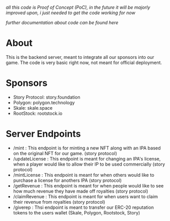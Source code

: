 *all this code is Proof of Concept (PoC), in the future it will be majorly improved upon, i just needed to get the code working for now* 

*further documentation about code can be found <notion link> here*

# About
This is the backend server, meant to integrate all our sponsors into our game.
The code is very basic right now, not meant for official deployment.

# Sponsors
- Story Protocol: story.foundation
- Polygon: polygon.technology
- Skale: skale.space
- RootStock: rootstock.io

# Server Endpoints
- /mint : This endpoint is for minting a new NFT along with an IPA based on the original NFT for our game. (story protocol)
- /updateLicense : This endpoint is meant for changing an IPA's license, when a player would like to allow their IP to be used commercially (story protocol)
- /mintLicense : This endpoint is meant for when others would like to purchase a license for anothers IPA (story protocol)
- /getRevenue : This endpoint is meant for when people would like to see how much revenue they have made off royalties (story protocol)
- /claimRevenue : This endpoint is meant for when users want to claim their revenue from royalties (story protocol)
- /giverep : Thsi endpoint is meant to transfer our ERC-20 reputation tokens to the users wallet (Skale, Polygon, Rootstock, Story)



